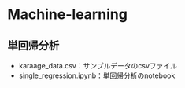 # Machine-learning 

## 単回帰分析
- karaage_data.csv：サンプルデータのcsvファイル
- single_regression.ipynb：単回帰分析のnotebook
